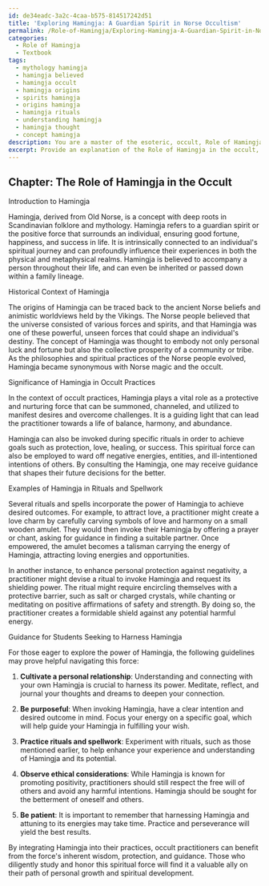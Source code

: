 ```yaml
---
id: de34eadc-3a2c-4caa-b575-814517242d51
title: 'Exploring Hamingja: A Guardian Spirit in Norse Occultism'
permalink: /Role-of-Hamingja/Exploring-Hamingja-A-Guardian-Spirit-in-Norse-Occultism/
categories:
  - Role of Hamingja
  - Textbook
tags:
  - mythology hamingja
  - hamingja believed
  - hamingja occult
  - hamingja origins
  - spirits hamingja
  - origins hamingja
  - hamingja rituals
  - understanding hamingja
  - hamingja thought
  - concept hamingja
description: You are a master of the esoteric, occult, Role of Hamingja and education, you have written many textbooks on the subject in ways that provide students with rich and deep understanding of the subject. You are being asked to write textbook-like sections on a topic and you do it with full context, explainability, and reliability in accuracy to the true facts of the topic at hand, in a textbook style that a student would easily be able to learn from, in a rich, engaging, and contextual way. Always include relevant context (such as formulas and history), related concepts, and in a way that someone can gain deep insights from.
excerpt: Provide an explanation of the Role of Hamingja in the occult, detailing its history, significance, and practices. Include examples of its usage, such as in rituals or spellwork, along with descriptions of how it affects an individual's spiritual journey or personal growth. Additionally, offer guidance to students seeking to tap into the power of Hamingja, outlining any vital steps or precautions they must follow.
---
```

## Chapter: The Role of Hamingja in the Occult

Introduction to Hamingja

Hamingja, derived from Old Norse, is a concept with deep roots in Scandinavian folklore and mythology. Hamingja refers to a guardian spirit or the positive force that surrounds an individual, ensuring good fortune, happiness, and success in life. It is intrinsically connected to an individual's spiritual journey and can profoundly influence their experiences in both the physical and metaphysical realms. Hamingja is believed to accompany a person throughout their life, and can even be inherited or passed down within a family lineage.

Historical Context of Hamingja

The origins of Hamingja can be traced back to the ancient Norse beliefs and animistic worldviews held by the Vikings. The Norse people believed that the universe consisted of various forces and spirits, and that Hamingja was one of these powerful, unseen forces that could shape an individual's destiny. The concept of Hamingja was thought to embody not only personal luck and fortune but also the collective prosperity of a community or tribe. As the philosophies and spiritual practices of the Norse people evolved, Hamingja became synonymous with Norse magic and the occult.

Significance of Hamingja in Occult Practices

In the context of occult practices, Hamingja plays a vital role as a protective and nurturing force that can be summoned, channeled, and utilized to manifest desires and overcome challenges. It is a guiding light that can lead the practitioner towards a life of balance, harmony, and abundance.

Hamingja can also be invoked during specific rituals in order to achieve goals such as protection, love, healing, or success. This spiritual force can also be employed to ward off negative energies, entities, and ill-intentioned intentions of others. By consulting the Hamingja, one may receive guidance that shapes their future decisions for the better.

Examples of Hamingja in Rituals and Spellwork

Several rituals and spells incorporate the power of Hamingja to achieve desired outcomes. For example, to attract love, a practitioner might create a love charm by carefully carving symbols of love and harmony on a small wooden amulet. They would then invoke their Hamingja by offering a prayer or chant, asking for guidance in finding a suitable partner. Once empowered, the amulet becomes a talisman carrying the energy of Hamingja, attracting loving energies and opportunities.

In another instance, to enhance personal protection against negativity, a practitioner might devise a ritual to invoke Hamingja and request its shielding power. The ritual might require encircling themselves with a protective barrier, such as salt or charged crystals, while chanting or meditating on positive affirmations of safety and strength. By doing so, the practitioner creates a formidable shield against any potential harmful energy.

Guidance for Students Seeking to Harness Hamingja

For those eager to explore the power of Hamingja, the following guidelines may prove helpful navigating this force:

1. **Cultivate a personal relationship**: Understanding and connecting with your own Hamingja is crucial to harness its power. Meditate, reflect, and journal your thoughts and dreams to deepen your connection.

2. **Be purposeful**: When invoking Hamingja, have a clear intention and desired outcome in mind. Focus your energy on a specific goal, which will help guide your Hamingja in fulfilling your wish.

3. **Practice rituals and spellwork**: Experiment with rituals, such as those mentioned earlier, to help enhance your experience and understanding of Hamingja and its potential.

4. **Observe ethical considerations**: While Hamingja is known for promoting positivity, practitioners should still respect the free will of others and avoid any harmful intentions. Hamingja should be sought for the betterment of oneself and others.

5. **Be patient**: It is important to remember that harnessing Hamingja and attuning to its energies may take time. Practice and perseverance will yield the best results.

By integrating Hamingja into their practices, occult practitioners can benefit from the force's inherent wisdom, protection, and guidance. Those who diligently study and honor this spiritual force will find it a valuable ally on their path of personal growth and spiritual development.
